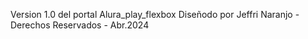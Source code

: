 Version 1.0 del portal Alura_play_flexbox
Diseñodo por Jeffri Naranjo - Derechos Reservados - Abr.2024
